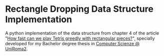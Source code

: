# Rectangle Dropping Data Structure Implementation

A python implementation of the data structure from chapter 4 of the article "[How fast
can we play Tetris greedly with rectangular pieces?](https://arxiv.org/abs/2202.10771)",
specially developed for my Bachelor degree thesis in
[Computer Scienze @ UniRoma2](http://informatica.uniroma2.it).
